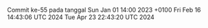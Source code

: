 Commit ke-55 pada tanggal Sun Jan 01 14:00 2023 +0100
Fri Feb 16 14:43:06 UTC 2024
Tue Apr 23 22:43:20 UTC 2024
